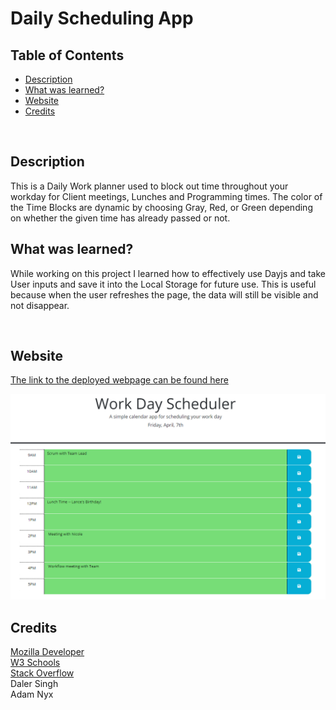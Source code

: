 # Daily Scheduling App

## Table of Contents
- [Description](#description)
- [What was learned?](#what-was-learned)
- [Website](#website)
- [Credits](#credits)
<br />

## Description
This is a Daily Work planner used to block out time throughout your workday for Client meetings, Lunches and Programming times. The color of the Time Blocks are dynamic by choosing Gray, Red, or Green depending on whether the given time has already passed or not.
<br />

## What was learned?
While working on this project I learned how to effectively use Dayjs and take User inputs and save it into the Local Storage for future use. This is useful because when the user refreshes the page, the data will still be visible and not disappear.

<br />

## Website
[The link to the deployed webpage can be found here](https://angadbatth.github.io/daily-schedule-app/)

![Sample of Website](./Assets/images/website-example.png)
<br />

## Credits

[Mozilla Developer](https://developer.mozilla.org/en-US/) <br />
[W3 Schools](https://www.w3schools.com/) <br />
[Stack Overflow](https://stackoverflow.com/) <br />
Daler Singh <br />
Adam Nyx
